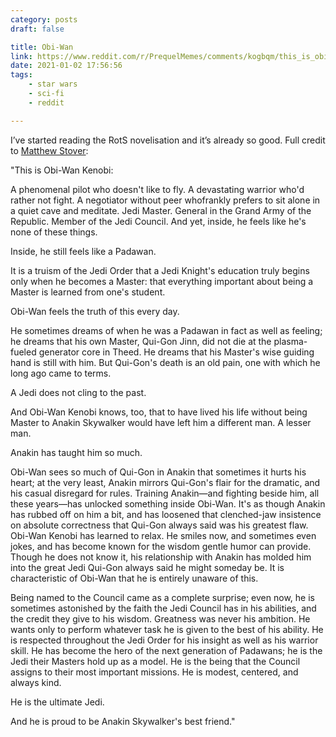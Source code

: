 ```yaml
---
category: posts
draft: false

title: Obi-Wan
link: https://www.reddit.com/r/PrequelMemes/comments/kogbqm/this_is_obiwan_kenobi_full_passage_in_the_comments/ghqscnu/?utm_source=reddit&utm_medium=web2x&context=3
date: 2021-01-02 17:56:56
tags:
    - star wars
    - sci-fi
    - reddit

---
```


I’ve started reading the RotS novelisation and it’s already so good. Full credit to [Matthew Stover](https://en.wikipedia.org/wiki/Matthew_Stover):

"This is Obi-Wan Kenobi:

A phenomenal pilot who doesn't like to fly. A devastating warrior who'd rather not fight. A negotiator without peer whofrankly prefers to sit alone in a quiet cave and meditate. Jedi Master. General in the Grand Army of the Republic. Member of the Jedi Council. And yet, inside, he feels like he's none of these things.

Inside, he still feels like a Padawan.

It is a truism of the Jedi Order that a Jedi Knight's education truly begins only when he becomes a Master: that everything important about being a Master is learned from one's student.

Obi-Wan feels the truth of this every day.

He sometimes dreams of when he was a Padawan in fact as well as feeling; he dreams that his own Master, Qui-Gon Jinn, did not die at the plasma-fueled generator core in Theed. He dreams that his Master's wise guiding hand is still with him. But Qui-Gon's death is an old pain, one with which he long ago came to terms.

A Jedi does not cling to the past.

And Obi-Wan Kenobi knows, too, that to have lived his life without being Master to Anakin Skywalker would have left him a different man. A lesser man.

Anakin has taught him so much.

Obi-Wan sees so much of Qui-Gon in Anakin that sometimes it hurts his heart; at the very least, Anakin mirrors Qui-Gon's flair for the dramatic, and his casual disregard for rules. Training Anakin—and fighting beside him, all these years—has unlocked something inside Obi-Wan. It's as though Anakin has rubbed off on him a bit, and has loosened that clenched-jaw insistence on absolute correctness that Qui-Gon always said was his greatest flaw. Obi-Wan Kenobi has learned to relax. He smiles now, and sometimes even jokes, and has become known for the wisdom gentle humor can provide. Though he does not know it, his relationship with Anakin has molded him into the great Jedi Qui-Gon always said he might someday be. It is characteristic of Obi-Wan that he is entirely unaware of this.

Being named to the Council came as a complete surprise; even now, he is sometimes astonished by the faith the Jedi Council has in his abilities, and the credit they give to his wisdom. Greatness was never his ambition. He wants only to perform whatever task he is given to the best of his ability. He is respected throughout the Jedi Order for his insight as well as his warrior skill. He has become the hero of the next generation of Padawans; he is the Jedi their Masters hold up as a model. He is the being that the Council assigns to their most important missions. He is modest, centered, and always kind.

He is the ultimate Jedi.

And he is proud to be Anakin Skywalker's best friend."

